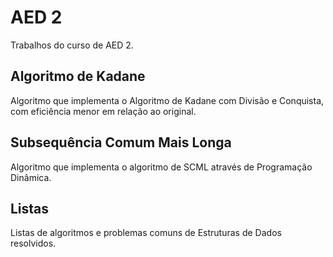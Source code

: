 # AED 2
Trabalhos do curso de AED 2.
## Algoritmo de Kadane
Algoritmo que implementa o Algoritmo de Kadane com Divisão e Conquista, com eficiência menor em relação ao original.
## Subsequência Comum Mais Longa
Algoritmo que implementa o algoritmo de SCML através de Programação Dinâmica.
## Listas 
Listas de algoritmos e problemas comuns de Estruturas de Dados resolvidos.
